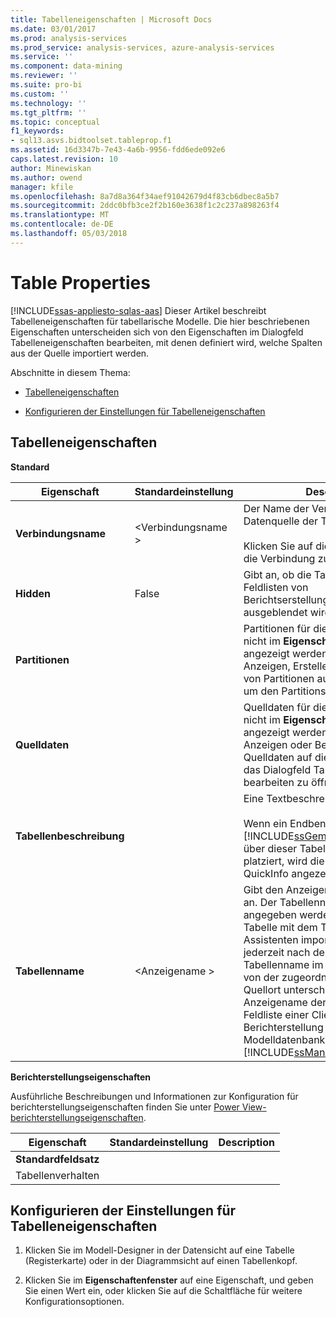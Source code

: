 ```yaml
---
title: Tabelleneigenschaften | Microsoft Docs
ms.date: 03/01/2017
ms.prod: analysis-services
ms.prod_service: analysis-services, azure-analysis-services
ms.service: ''
ms.component: data-mining
ms.reviewer: ''
ms.suite: pro-bi
ms.custom: ''
ms.technology: ''
ms.tgt_pltfrm: ''
ms.topic: conceptual
f1_keywords:
- sql13.asvs.bidtoolset.tableprop.f1
ms.assetid: 16d3347b-7e43-4a6b-9956-fdd6ede092e6
caps.latest.revision: 10
author: Minewiskan
ms.author: owend
manager: kfile
ms.openlocfilehash: 8a7d8a364f34aef91042679d4f83cb6dbec8a5b7
ms.sourcegitcommit: 2ddc0bfb3ce2f2b160e3638f1c2c237a898263f4
ms.translationtype: MT
ms.contentlocale: de-DE
ms.lasthandoff: 05/03/2018
---
```

# <a name="table-properties"></a>Table Properties 
[!INCLUDE[ssas-appliesto-sqlas-aas](../../includes/ssas-appliesto-sqlas-aas.md)]
  Dieser Artikel beschreibt Tabelleneigenschaften für tabellarische Modelle. Die hier beschriebenen Eigenschaften unterscheiden sich von den Eigenschaften im Dialogfeld Tabelleneigenschaften bearbeiten, mit denen definiert wird, welche Spalten aus der Quelle importiert werden.  
  
 Abschnitte in diesem Thema:  
  
-   [Tabelleneigenschaften](#bkmk_properties)  
  
-   [Konfigurieren der Einstellungen für Tabelleneigenschaften](#bkmk_config_prop)  
  
##  <a name="bkmk_properties"></a> Tabelleneigenschaften  
 **Standard**  
  
|Eigenschaft|Standardeinstellung|Description|  
|--------------|---------------------|-----------------|  
|**Verbindungsname**|\<Verbindungsname >|Der Name der Verbindung mit der Datenquelle der Tabelle.<br /><br /> Klicken Sie auf die Schaltfläche, um die Verbindung zu bearbeiten.|  
|**Hidden**|False|Gibt an, ob die Tabelle in den Feldlisten von Berichtserstellungsclients ausgeblendet wird.|  
|**Partitionen**||Partitionen für die Tabelle können nicht im **Eigenschaftenfenster** angezeigt werden. Klicken Sie zum Anzeigen, Erstellen oder Bearbeiten von Partitionen auf die Schaltfläche, um den Partitions-Manager zu öffnen.|  
|**Quelldaten**||Quelldaten für die Tabelle können nicht im **Eigenschaftenfenster** angezeigt werden. Klicken Sie zum Anzeigen oder Bearbeiten der Quelldaten auf die Schaltfläche, um das Dialogfeld Tabelleneigenschaften bearbeiten zu öffnen.|  
|**Tabellenbeschreibung**||Eine Textbeschreibung für die Tabelle.<br /><br /> Wenn ein Endbenutzer in [!INCLUDE[ssGeminiClient](../../includes/ssgeminiclient-md.md)]den Cursor über dieser Tabelle in der Feldliste platziert, wird die Beschreibung als QuickInfo angezeigt.|  
|**Tabellenname**|\<Anzeigename >|Gibt den Anzeigenamen der Tabelle an. Der Tabellenname kann angegeben werden, wenn eine Tabelle mit dem Tabellenimport-Assistenten importiert wird, oder jederzeit nach dem Import. Der Tabellenname im Modell kann sich von der zugeordneten Tabelle am Quellort unterscheiden. Der Anzeigename der Tabelle wird in der Feldliste einer Clientanwendung zur Berichterstellung sowie in der Modelldatenbank in [!INCLUDE[ssManStudioFull](../../includes/ssmanstudiofull-md.md)]angezeigt.|  
  
 **Berichterstellungseigenschaften**  
  
 Ausführliche Beschreibungen und Informationen zur Konfiguration für berichterstellungseigenschaften finden Sie unter [Power View-berichterstellungseigenschaften](../../analysis-services/tabular-models/power-view-reporting-properties-ssas-tabular.md).  
  
|Eigenschaft|Standardeinstellung|Description|  
|--------------|---------------------|-----------------|  
|**Standardfeldsatz**|||  
|Tabellenverhalten|||  
  
##  <a name="bkmk_config_prop"></a> Konfigurieren der Einstellungen für Tabelleneigenschaften  
  
1.  Klicken Sie im Modell-Designer in der Datensicht auf eine Tabelle (Registerkarte) oder in der Diagrammsicht auf einen Tabellenkopf.  
  
2.  Klicken Sie im **Eigenschaftenfenster** auf eine Eigenschaft, und geben Sie einen Wert ein, oder klicken Sie auf die Schaltfläche für weitere Konfigurationsoptionen.  
  
  
